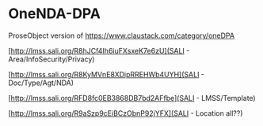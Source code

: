 # OneNDA-DPA
ProseObject version of https://www.claustack.com/category/oneDPA 



[http://lmss.sali.org/R8hJCf4Ih6iuFXsxeK7e6zU](SALI - Area/InfoSecurity/Privacy)

[http://lmss.sali.org/R8KyMVnE8XDipRREHWb4UYH](SALI - Doc/Type/Agt/NDA)

[http://lmss.sali.org/RFD8fc0EB3868DB7bd2AFfbe](SALI - LMSS/Template)

[http://lmss.sali.org/R9aSzp9cEiBCzObnP92jYFX](SALI - Location all??)

